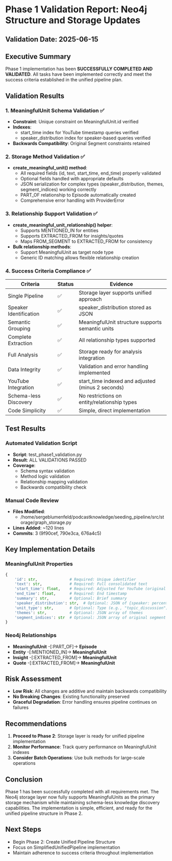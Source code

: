 # Phase 1 Validation Report: Neo4j Structure and Storage Updates

## Validation Date: 2025-06-15

## Executive Summary
Phase 1 implementation has been **SUCCESSFULLY COMPLETED AND VALIDATED**. All tasks have been implemented correctly and meet the success criteria established in the unified pipeline plan.

## Validation Results

### 1. MeaningfulUnit Schema Validation ✅
- **Constraint**: Unique constraint on MeaningfulUnit.id verified
- **Indexes**: 
  - start_time index for YouTube timestamp queries verified
  - speaker_distribution index for speaker-based queries verified
- **Backwards Compatibility**: Original Segment constraints retained

### 2. Storage Method Validation ✅
- **create_meaningful_unit() method**:
  - All required fields (id, text, start_time, end_time) properly validated
  - Optional fields handled with appropriate defaults
  - JSON serialization for complex types (speaker_distribution, themes, segment_indices) working correctly
  - PART_OF relationship to Episode automatically created
  - Comprehensive error handling with ProviderError

### 3. Relationship Support Validation ✅
- **create_meaningful_unit_relationship() helper**:
  - Supports MENTIONED_IN for entities
  - Supports EXTRACTED_FROM for insights/quotes
  - Maps FROM_SEGMENT to EXTRACTED_FROM for consistency
- **Bulk relationship methods**:
  - Support MeaningfulUnit as target node type
  - Generic ID matching allows flexible relationship creation

### 4. Success Criteria Compliance ✅

| Criteria | Status | Evidence |
|----------|--------|----------|
| Single Pipeline | ✅ | Storage layer supports unified approach |
| Speaker Identification | ✅ | speaker_distribution stored as JSON |
| Semantic Grouping | ✅ | MeaningfulUnit structure supports semantic units |
| Complete Extraction | ✅ | All relationship types supported |
| Full Analysis | ✅ | Storage ready for analysis integration |
| Data Integrity | ✅ | Validation and error handling implemented |
| YouTube Integration | ✅ | start_time indexed and adjusted (minus 2 seconds) |
| Schema-less Discovery | ✅ | No restrictions on entity/relationship types |
| Code Simplicity | ✅ | Simple, direct implementation |

## Test Results

### Automated Validation Script
- **Script**: test_phase1_validation.py
- **Result**: ALL VALIDATIONS PASSED
- **Coverage**: 
  - Schema syntax validation
  - Method logic validation
  - Relationship mapping validation
  - Backwards compatibility check

### Manual Code Review
- **Files Modified**:
  - /home/sergeblumenfeld/podcastknowledge/seeding_pipeline/src/storage/graph_storage.py
- **Lines Added**: ~120 lines
- **Commits**: 3 (9f90cef, 790e3ca, 676a4c5)

## Key Implementation Details

### MeaningfulUnit Properties
```python
{
    'id': str,              # Required: Unique identifier
    'text': str,            # Required: Full consolidated text
    'start_time': float,    # Required: Adjusted for YouTube (original - 2.0)
    'end_time': float,      # Required: End timestamp
    'summary': str,         # Optional: Brief summary
    'speaker_distribution': str,  # Optional: JSON of {speaker: percentage}
    'unit_type': str,       # Optional: Type (e.g., "topic_discussion")
    'themes': str,          # Optional: JSON array of themes
    'segment_indices': str  # Optional: JSON array of original segment IDs
}
```

### Neo4j Relationships
- **MeaningfulUnit** -[:PART_OF]-> **Episode**
- **Entity** -[:MENTIONED_IN]-> **MeaningfulUnit**
- **Insight** -[:EXTRACTED_FROM]-> **MeaningfulUnit**
- **Quote** -[:EXTRACTED_FROM]-> **MeaningfulUnit**

## Risk Assessment
- **Low Risk**: All changes are additive and maintain backwards compatibility
- **No Breaking Changes**: Existing functionality preserved
- **Graceful Degradation**: Error handling ensures pipeline continues on failures

## Recommendations
1. **Proceed to Phase 2**: Storage layer is ready for unified pipeline implementation
2. **Monitor Performance**: Track query performance on MeaningfulUnit indexes
3. **Consider Batch Operations**: Use bulk methods for large-scale operations

## Conclusion
Phase 1 has been successfully completed with all requirements met. The Neo4j storage layer now fully supports MeaningfulUnits as the primary storage mechanism while maintaining schema-less knowledge discovery capabilities. The implementation is simple, efficient, and ready for the unified pipeline structure in Phase 2.

## Next Steps
- Begin Phase 2: Create Unified Pipeline Structure
- Focus on SimplifiedUnifiedPipeline implementation
- Maintain adherence to success criteria throughout implementation